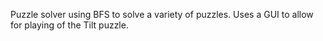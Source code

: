 Puzzle solver using BFS to solve a variety of puzzles.
Uses a GUI to allow for playing of the Tilt puzzle.